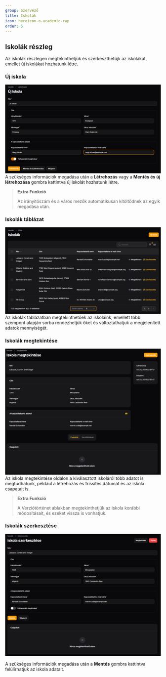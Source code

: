 ```yaml
---
group: Szervező
title: Iskolák
icon: heroicon-o-academic-cap
order: 5
---
```


## Iskolák részleg

Az iskolák részlegen megtekinthetjük és szerkeszthetüjk az iskolákat, emellet új iskolákat hozhatunk létre.

### Új iskola

![my image](resources/img/organizer/new_school.png)
A szükséges információk megadása után a **Létrehozás** vagy a **Mentés és új létrehozása** gombra kattintva új iskolát hozhatunk létre.

> **Extra Funkció**
>
> Az irányítószám és a város mezők automatikusan kitöltődnek az egyik megadása után.

### Iskolák táblázat

![my image](resources/img/organizer/school_table.png)
Az iskolák táblázatban megtekinthetőek az iskoláink, emellett több szempont alapján sorba rendezhetjük őket és változtathatjuk a megjelenített adatok mennyiségét.

### Iskolák megtekintése

![my image](resources/img/organizer/school_inspect.png)
Az iskola megtekintése oldalon a kiválasztott iskoláról több adatot is megtudhatunk, például a létrehozás és frissítés dátumát és az iskola csapatait is.

> **Extra Funkció**
>
> A Verziótörténet ablakban megtekinthetjük az iskola korábbi módosításait, és ezeket vissza is vonhatjuk.

### Iskolák szerkesztése

![my image](resources/img/organizer/edit_school.png)

A szükséges információk megadása után a **Mentés** gombra kattintva felülírhatjuk az iskola adatait.
